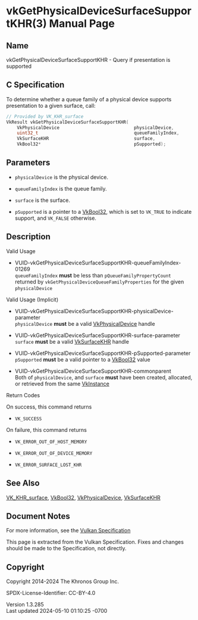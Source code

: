 # vkGetPhysicalDeviceSurfaceSupportKHR(3) Manual Page

## Name

vkGetPhysicalDeviceSurfaceSupportKHR - Query if presentation is
supported



## <a href="#_c_specification" class="anchor"></a>C Specification

To determine whether a queue family of a physical device supports
presentation to a given surface, call:

``` c
// Provided by VK_KHR_surface
VkResult vkGetPhysicalDeviceSurfaceSupportKHR(
    VkPhysicalDevice                            physicalDevice,
    uint32_t                                    queueFamilyIndex,
    VkSurfaceKHR                                surface,
    VkBool32*                                   pSupported);
```

## <a href="#_parameters" class="anchor"></a>Parameters

- `physicalDevice` is the physical device.

- `queueFamilyIndex` is the queue family.

- `surface` is the surface.

- `pSupported` is a pointer to a [VkBool32](https://registry.khronos.org/vulkan/specs/1.3-extensions/man/html/VkBool32.html), which is set
  to `VK_TRUE` to indicate support, and `VK_FALSE` otherwise.

## <a href="#_description" class="anchor"></a>Description

Valid Usage

- <a
  href="#VUID-vkGetPhysicalDeviceSurfaceSupportKHR-queueFamilyIndex-01269"
  id="VUID-vkGetPhysicalDeviceSurfaceSupportKHR-queueFamilyIndex-01269"></a>
  VUID-vkGetPhysicalDeviceSurfaceSupportKHR-queueFamilyIndex-01269  
  `queueFamilyIndex` **must** be less than `pQueueFamilyPropertyCount`
  returned by `vkGetPhysicalDeviceQueueFamilyProperties` for the given
  `physicalDevice`

Valid Usage (Implicit)

- <a
  href="#VUID-vkGetPhysicalDeviceSurfaceSupportKHR-physicalDevice-parameter"
  id="VUID-vkGetPhysicalDeviceSurfaceSupportKHR-physicalDevice-parameter"></a>
  VUID-vkGetPhysicalDeviceSurfaceSupportKHR-physicalDevice-parameter  
  `physicalDevice` **must** be a valid
  [VkPhysicalDevice](https://registry.khronos.org/vulkan/specs/1.3-extensions/man/html/VkPhysicalDevice.html) handle

- <a href="#VUID-vkGetPhysicalDeviceSurfaceSupportKHR-surface-parameter"
  id="VUID-vkGetPhysicalDeviceSurfaceSupportKHR-surface-parameter"></a>
  VUID-vkGetPhysicalDeviceSurfaceSupportKHR-surface-parameter  
  `surface` **must** be a valid [VkSurfaceKHR](https://registry.khronos.org/vulkan/specs/1.3-extensions/man/html/VkSurfaceKHR.html) handle

- <a
  href="#VUID-vkGetPhysicalDeviceSurfaceSupportKHR-pSupported-parameter"
  id="VUID-vkGetPhysicalDeviceSurfaceSupportKHR-pSupported-parameter"></a>
  VUID-vkGetPhysicalDeviceSurfaceSupportKHR-pSupported-parameter  
  `pSupported` **must** be a valid pointer to a
  [VkBool32](https://registry.khronos.org/vulkan/specs/1.3-extensions/man/html/VkBool32.html) value

- <a href="#VUID-vkGetPhysicalDeviceSurfaceSupportKHR-commonparent"
  id="VUID-vkGetPhysicalDeviceSurfaceSupportKHR-commonparent"></a>
  VUID-vkGetPhysicalDeviceSurfaceSupportKHR-commonparent  
  Both of `physicalDevice`, and `surface` **must** have been created,
  allocated, or retrieved from the same [VkInstance](https://registry.khronos.org/vulkan/specs/1.3-extensions/man/html/VkInstance.html)

Return Codes

On success, this command returns  
- `VK_SUCCESS`

On failure, this command returns  
- `VK_ERROR_OUT_OF_HOST_MEMORY`

- `VK_ERROR_OUT_OF_DEVICE_MEMORY`

- `VK_ERROR_SURFACE_LOST_KHR`

## <a href="#_see_also" class="anchor"></a>See Also

[VK_KHR_surface](https://registry.khronos.org/vulkan/specs/1.3-extensions/man/html/VK_KHR_surface.html), [VkBool32](https://registry.khronos.org/vulkan/specs/1.3-extensions/man/html/VkBool32.html),
[VkPhysicalDevice](https://registry.khronos.org/vulkan/specs/1.3-extensions/man/html/VkPhysicalDevice.html),
[VkSurfaceKHR](https://registry.khronos.org/vulkan/specs/1.3-extensions/man/html/VkSurfaceKHR.html)

## <a href="#_document_notes" class="anchor"></a>Document Notes

For more information, see the <a
href="https://registry.khronos.org/vulkan/specs/1.3-extensions/html/vkspec.html#vkGetPhysicalDeviceSurfaceSupportKHR"
target="_blank" rel="noopener">Vulkan Specification</a>

This page is extracted from the Vulkan Specification. Fixes and changes
should be made to the Specification, not directly.

## <a href="#_copyright" class="anchor"></a>Copyright

Copyright 2014-2024 The Khronos Group Inc.

SPDX-License-Identifier: CC-BY-4.0

Version 1.3.285  
Last updated 2024-05-10 01:10:25 -0700
